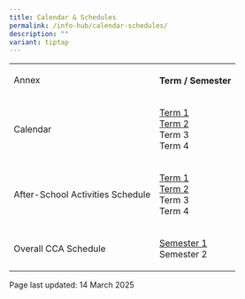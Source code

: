 ```yaml
---
title: Calendar & Schedules
permalink: /info-hub/calendar-schedules/
description: ""
variant: tiptap
---
```

<table style="minWidth: 50px">
<colgroup>
<col>
<col>
</colgroup>
<tbody>
<tr>
<td rowspan="1" colspan="1">
<p>Annex</p>
</td>
<th rowspan="1" colspan="1">
<p>Term / Semester</p>
</th>
</tr>
<tr>
<td rowspan="1" colspan="1">
<p>Calendar</p>
</td>
<td rowspan="1" colspan="1">
<p><a href="https://drive.google.com/file/d/1nlywYXAZV7SvuV3xb3vKDMXQZFRzINUh/view?usp=sharing" rel="noopener" target="_blank">Term 1</a>
<br><a href="https://drive.google.com/file/d/1XiKmZQfNhC4DJV16HcBy03KqE09pq8Ka/view?usp=sharing" rel="noopener nofollow" target="_blank">Term 2</a>
<br>Term 3
<br>Term 4</p>
</td>
</tr>
<tr>
<td rowspan="1" colspan="1">
<p>After-School Activities Schedule</p>
</td>
<td rowspan="1" colspan="1">
<p><a href="https://drive.google.com/file/d/1AqfkcvwUw1_yC4EAUDOUK_Q7Vhwd2uAD/view?usp=sharing" rel="noopener nofollow" target="_blank">Term 1</a>
<br><a href="https://drive.google.com/file/d/12AfYLjXLBMKBU8PON2Ly9p2cssZZ-v7T/view?usp=sharing" rel="noopener nofollow" target="_blank">Term 2</a>
<br>Term 3
<br>Term 4</p>
</td>
</tr>
<tr>
<td rowspan="1" colspan="1">
<p>Overall CCA Schedule</p>
</td>
<td rowspan="1" colspan="1">
<p><a href="https://drive.google.com/file/d/1Zuf2Z4TOYOmEjmz1SRMEfMfOdiGKJm8U/view?usp=sharing" rel="noopener nofollow" target="_blank">Semester 1</a>
<br>Semester 2</p>
</td>
</tr>
</tbody>
</table>
<p></p>
<p></p>
<p>Page last updated: 14 March 2025</p>